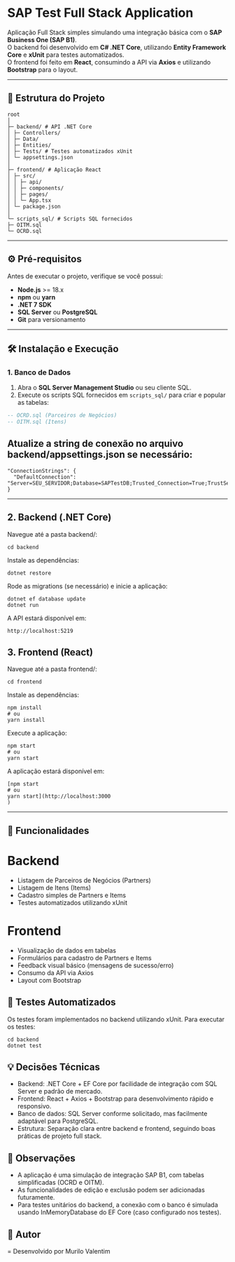 # SAP Test Full Stack Application

Aplicação Full Stack simples simulando uma integração básica com o **SAP Business One (SAP B1)**.  
O backend foi desenvolvido em **C# .NET Core**, utilizando **Entity Framework Core** e **xUnit** para testes automatizados.  
O frontend foi feito em **React**, consumindo a API via **Axios** e utilizando **Bootstrap** para o layout.

---

## 📂 Estrutura do Projeto

```
root
│
├─ backend/ # API .NET Core
│ ├─ Controllers/
│ ├─ Data/
│ ├─ Entities/
│ ├─ Tests/ # Testes automatizados xUnit
│ └─ appsettings.json
│
├─ frontend/ # Aplicação React
│ ├─ src/
│ │ ├─ api/
│ │ ├─ components/
│ │ ├─ pages/
│ │ └─ App.tsx
│ └─ package.json
│
└─ scripts_sql/ # Scripts SQL fornecidos
├─ OITM.sql
└─ OCRD.sql
```


---

## ⚙️ Pré-requisitos

Antes de executar o projeto, verifique se você possui:

- **Node.js** >= 18.x
- **npm** ou **yarn**
- **.NET 7 SDK**
- **SQL Server** ou **PostgreSQL**
- **Git** para versionamento

---

## 🛠️ Instalação e Execução

### 1. Banco de Dados

1. Abra o **SQL Server Management Studio** ou seu cliente SQL.
2. Execute os scripts SQL fornecidos em `scripts_sql/` para criar e popular as tabelas:

```sql
-- OCRD.sql (Parceiros de Negócios)
-- OITM.sql (Itens)
```

## Atualize a string de conexão no arquivo backend/appsettings.json se necessário:

```
"ConnectionStrings": {
  "DefaultConnection": "Server=SEU_SERVIDOR;Database=SAPTestDB;Trusted_Connection=True;TrustServerCertificate=True;"
}
```

---

## 2. Backend (.NET Core)

Navegue até a pasta backend/:
```
cd backend
```
Instale as dependências:

```
dotnet restore
```
Rode as migrations (se necessário) e inicie a aplicação:

```
dotnet ef database update
dotnet run
```
A API estará disponível em:
```
http://localhost:5219
```

## 3. Frontend (React)

Navegue até a pasta frontend/:
```
cd frontend
```
Instale as dependências:
```
npm install
# ou
yarn install

```

Execute a aplicação:
```
npm start
# ou
yarn start

```
A aplicação estará disponível em:
```
[npm start
# ou
yarn start](http://localhost:3000
)
```
---

## 🧩 Funcionalidades
# Backend

- Listagem de Parceiros de Negócios (Partners)
- Listagem de Itens (Items)
- Cadastro simples de Partners e Items
- Testes automatizados utilizando xUnit

# Frontend

- Visualização de dados em tabelas
- Formulários para cadastro de Partners e Items
- Feedback visual básico (mensagens de sucesso/erro)
- Consumo da API via Axios
- Layout com Bootstrap

## 🔧 Testes Automatizados

Os testes foram implementados no backend utilizando xUnit.
Para executar os testes:
```
cd backend
dotnet test
```

## 💡 Decisões Técnicas

- Backend: .NET Core + EF Core por facilidade de integração com SQL Server e padrão de mercado.
- Frontend: React + Axios + Bootstrap para desenvolvimento rápido e responsivo.
- Banco de dados: SQL Server conforme solicitado, mas facilmente adaptável para PostgreSQL.
- Estrutura: Separação clara entre backend e frontend, seguindo boas práticas de projeto full stack.

## 📌 Observações

- A aplicação é uma simulação de integração SAP B1, com tabelas simplificadas (OCRD e OITM).
- As funcionalidades de edição e exclusão podem ser adicionadas futuramente.
- Para testes unitários do backend, a conexão com o banco é simulada usando InMemoryDatabase do EF Core (caso configurado nos testes).

## 👤 Autor
= Desenvolvido por Murilo Valentim


